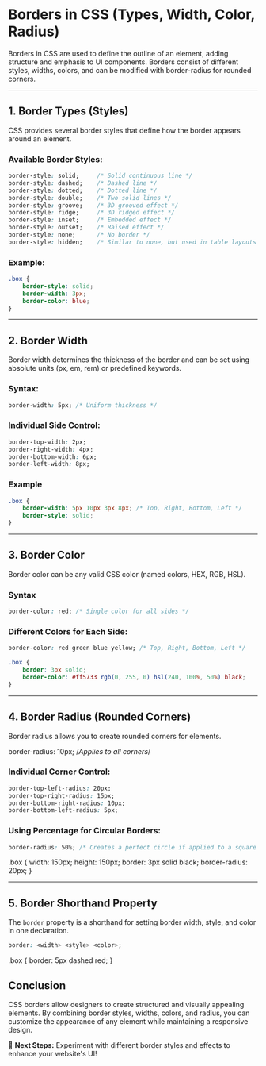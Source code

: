 # Borders in CSS (Types, Width, Color, Radius)

Borders in CSS are used to define the outline of an element, adding structure and emphasis to UI components. Borders consist of different styles, widths, colors, and can be modified with border-radius for rounded corners.

---

## **1. Border Types (Styles)**

CSS provides several border styles that define how the border appears around an element.

### **Available Border Styles:**

```css
border-style: solid;     /* Solid continuous line */
border-style: dashed;    /* Dashed line */
border-style: dotted;    /* Dotted line */
border-style: double;    /* Two solid lines */
border-style: groove;    /* 3D grooved effect */
border-style: ridge;     /* 3D ridged effect */
border-style: inset;     /* Embedded effect */
border-style: outset;    /* Raised effect */
border-style: none;      /* No border */
border-style: hidden;    /* Similar to none, but used in table layouts */
```

### **Example:**

```css
.box {
    border-style: solid;
    border-width: 3px;
    border-color: blue;
}
```

---

## **2. Border Width**

Border width determines the thickness of the border and can be set using absolute units (px, em, rem) or predefined keywords.

### **Syntax:**

```css
border-width: 5px; /* Uniform thickness */
```

### **Individual Side Control:**

```css
border-top-width: 2px;
border-right-width: 4px;
border-bottom-width: 6px;
border-left-width: 8px;
```

### **Example**

```css
.box {
    border-width: 5px 10px 3px 8px; /* Top, Right, Bottom, Left */
    border-style: solid;
}
```

---

## **3. Border Color**

Border color can be any valid CSS color (named colors, HEX, RGB, HSL).

### **Syntax**

```css
border-color: red; /* Single color for all sides */
```

### **Different Colors for Each Side:**

```css
border-color: red green blue yellow; /* Top, Right, Bottom, Left */

.box {
    border: 3px solid;
    border-color: #ff5733 rgb(0, 255, 0) hsl(240, 100%, 50%) black;
}
```

---

## **4. Border Radius (Rounded Corners)**

Border radius allows you to create rounded corners for elements.

border-radius: 10px; /*Applies to all corners*/

### **Individual Corner Control:**

```css
border-top-left-radius: 20px;
border-top-right-radius: 15px;
border-bottom-right-radius: 10px;
border-bottom-left-radius: 5px;
```

### **Using Percentage for Circular Borders:**

```css
border-radius: 50%; /* Creates a perfect circle if applied to a square */
```

.box {
    width: 150px;
    height: 150px;
    border: 3px solid black;
    border-radius: 20px;
}

---

## **5. Border Shorthand Property**

The `border` property is a shorthand for setting border width, style, and color in one declaration.

```css
border: <width> <style> <color>;
```

.box {
    border: 5px dashed red;
}

## **Conclusion**

CSS borders allow designers to create structured and visually appealing elements. By combining border styles, widths, colors, and radius, you can customize the appearance of any element while maintaining a responsive design.

🚀 **Next Steps:** Experiment with different border styles and effects to enhance your website's UI!
